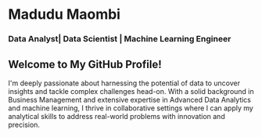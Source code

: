# Madudu Maombi
### Data Analyst| Data Scientist | Machine Learning Engineer
## Welcome to My GitHub Profile!
I'm deeply passionate about harnessing the potential of data to uncover insights and tackle complex challenges head-on. With a solid background in Business Management and extensive expertise in Advanced Data Analytics and machine learning, I thrive in collaborative settings where I can apply my analytical skills to address real-world problems with innovation and precision.

